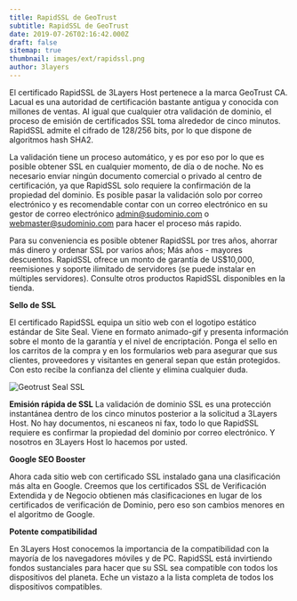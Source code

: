 ```yaml
---
title: RapidSSL de GeoTrust
subtitle: RapidSSL de GeoTrust
date: 2019-07-26T02:16:42.000Z
draft: false
sitemap: true
thumbnail: images/ext/rapidssl.png
author: 3layers
---
```


El certificado RapidSSL de 3Layers Host pertenece a la marca GeoTrust CA. Lacual es una autoridad de certificación bastante antigua y conocida con millones de ventas. Al igual que cualquier otra validación de dominio, el proceso de emisión de certificados SSL toma alrededor de cinco minutos. RapidSSL admite el cifrado de 128/256 bits, por lo que dispone de algoritmos hash SHA2.

La validación tiene un proceso automático, y es por eso por lo que es posible obtener SSL en cualquier momento, de día o de noche. No es necesario enviar ningún documento comercial o privado al centro de certificación, ya que RapidSSL solo requiere la confirmación de la propiedad del dominio. Es posible pasar la validación solo por correo electrónico y es recomendable contar con un correo electrónico en su gestor de correo electrónico admin@sudominio.com o webmaster@sudominio.com para hacer el proceso más rapido.

Para su conveniencia es posible obtener RapidSSL por tres años, ahorrar más dinero y ordenar SSL por varios años; Más años - mayores descuentos. RapidSSL ofrece un monto de garantía de US$10,000, reemisiones y soporte ilimitado de servidores (se puede instalar en múltiples servidores). Consulte otros productos RapidSSL disponibles en la tienda.

**Sello de SSL**

El certificado RapidSSL equipa un sitio web con el logotipo estático estándar de Site Seal. Viene en formato animado-gif y presenta información sobre el monto de la garantía y el nivel de encriptación. Ponga el sello en los carritos de la compra y en los formularios web para asegurar que sus clientes, proveedores y visitantes en general sepan que están protegidos. Con esto recibe la confianza del cliente y elimina cualquier duda.

![Geotrust Seal SSL](/images/ext/rapidssl_ssl_certificate.gif)

**Emisión rápida de SSL**
La validación de dominio SSL es una protección instantánea dentro de los cinco minutos posterior a la solicitud a 3Layers Host. No hay documentos, ni escaneos ni fax, todo lo que RapidSSL requiere es confirmar la propiedad del dominio por correo electrónico. Y nosotros en 3Layers Host lo hacemos por usted.

**Google SEO Booster**

Ahora cada sitio web con certificado SSL instalado gana una clasificación más alta en Google. Creemos que los certificados SSL de Verificación Extendida y de Negocio obtienen más clasificaciones en lugar de los certificados de verificación de Dominio, pero eso son cambios menores en el algoritmo de Google.

**Potente compatibilidad**

En 3Layers Host conocemos la importancia de la compatibilidad con la mayoría de los navegadores móviles y de PC. RapidSSL está invirtiendo fondos sustanciales para hacer que su SSL sea compatible con todos los dispositivos del planeta. Eche un vistazo a la lista completa de todos los dispositivos compatibles.
